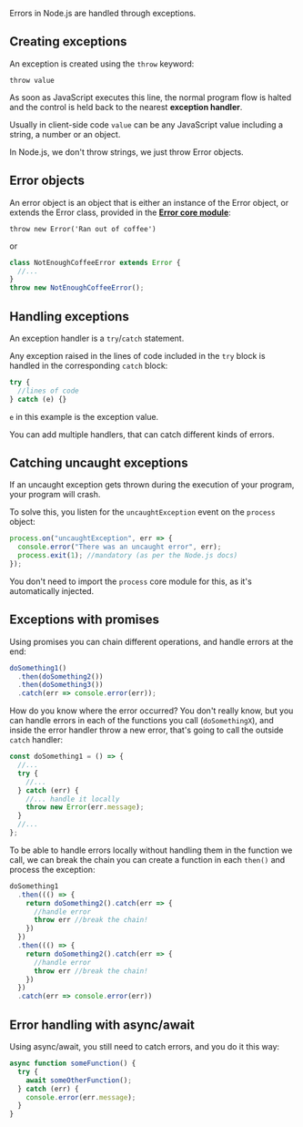 Errors in Node.js are handled through exceptions.

## Creating exceptions

An exception is created using the `throw` keyword:

`throw value`

As soon as JavaScript executes this line, the normal program flow is halted and the control is held back to the nearest **exception handler**.

Usually in client-side code `value` can be any JavaScript value including a string, a number or an object.

In Node.js, we don't throw strings, we just throw Error objects.

## Error objects

An error object is an object that is either an instance of the Error object, or extends the Error class, provided in the **[Error core module](https://nodejs.org/api/errors.html)**:

`throw new Error('Ran out of coffee')`

or

```typescript
class NotEnoughCoffeeError extends Error {
  //...
}
throw new NotEnoughCoffeeError();
```

## Handling exceptions

An exception handler is a `try`/`catch` statement.

Any exception raised in the lines of code included in the `try` block is handled in the corresponding `catch` block:

```typescript
try {
  //lines of code
} catch (e) {}
```

`e` in this example is the exception value.

You can add multiple handlers, that can catch different kinds of errors.

## Catching uncaught exceptions

If an uncaught exception gets thrown during the execution of your program, your program will crash.

To solve this, you listen for the `uncaughtException` event on the `process` object:

```typescript
process.on("uncaughtException", err => {
  console.error("There was an uncaught error", err);
  process.exit(1); //mandatory (as per the Node.js docs)
});
```

You don't need to import the `process` core module for this, as it's automatically injected.

## Exceptions with promises

Using promises you can chain different operations, and handle errors at the end:

```typescript
doSomething1()
  .then(doSomething2())
  .then(doSomething3())
  .catch(err => console.error(err));
```

How do you know where the error occurred? You don't really know, but you can handle errors in each of the functions you call (`doSomethingX`), and inside the error handler throw a new error, that's going to call the outside `catch` handler:

```typescript
const doSomething1 = () => {
  //...
  try {
    //...
  } catch (err) {
    //... handle it locally
    throw new Error(err.message);
  }
  //...
};
```

To be able to handle errors locally without handling them in the function we call, we can break the chain you can create a function in each `then()` and process the exception:

```typescript
doSomething1
  .then((() => {
    return doSomething2().catch(err => {
      //handle error
      throw err //break the chain!
    })
  })
  .then((() => {
    return doSomething2().catch(err => {
      //handle error
      throw err //break the chain!
    })
  })
  .catch(err => console.error(err))
```

## Error handling with async/await

Using async/await, you still need to catch errors, and you do it this way:

```typescript
async function someFunction() {
  try {
    await someOtherFunction();
  } catch (err) {
    console.error(err.message);
  }
}
```
